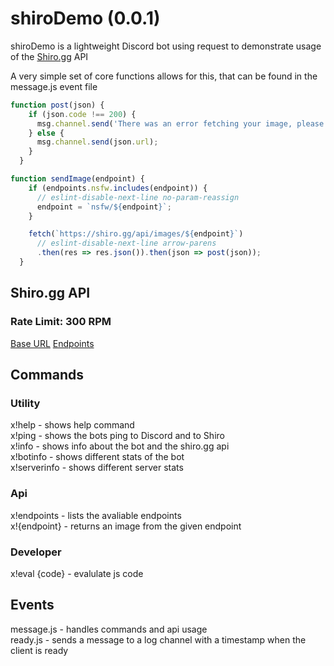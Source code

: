 # shiroDemo (0.0.1)
shiroDemo is a lightweight Discord bot using request to demonstrate usage of the [Shiro.gg](https://shirogg/api.endpoints) API  
  
A very simple set of core functions allows for this, that can be found in the message.js event file

```js
function post(json) {
    if (json.code !== 200) {
      msg.channel.send('There was an error fetching your image, please try again later.');
    } else {
      msg.channel.send(json.url);
    }
  }

function sendImage(endpoint) {
    if (endpoints.nsfw.includes(endpoint)) {
      // eslint-disable-next-line no-param-reassign
      endpoint = `nsfw/${endpoint}`;
    }

    fetch(`https://shiro.gg/api/images/${endpoint}`)
      // eslint-disable-next-line arrow-parens
      .then(res => res.json()).then(json => post(json));
  }
```
## Shiro.gg API

### Rate Limit: 300 RPM
[Base URL](https://shiro.gg/api)
[Endpoints](https://shiro.gg/api/endpoints)
  
## Commands   
  
### Utility  
x!help - shows help command   
x!ping - shows the bots ping to Discord and to Shiro  
x!info - shows info about the bot and the shiro.gg api  
x!botinfo - shows different stats of the bot  
x!serverinfo - shows different server stats  

### Api  
x!endpoints - lists the avaliable endpoints  
x!{endpoint} - returns an image from the given endpoint
   
### Developer  
x!eval {code} - evalulate js code  
    
## Events  
 
 message.js - handles commands and api usage  
 ready.js - sends a message to a log channel with a timestamp when the client is ready  
